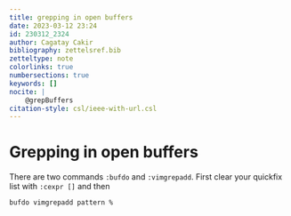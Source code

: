 ```yaml
---
title: grepping in open buffers 
date: 2023-03-12 23:24
id: 230312_2324
author: Cagatay Cakir
bibliography: zettelsref.bib
zetteltype: note
colorlinks: true
numbersections: true
keywords: []
nocite: |
	@grepBuffers
citation-style: csl/ieee-with-url.csl
---
```


<!---tags:grep:vim:--->

# Grepping in open buffers  

There are two commands `:bufdo` and `:vimgrepadd`. First clear your quickfix
list with `:cexpr []` and then 

`bufdo vimgrepadd pattern %`
